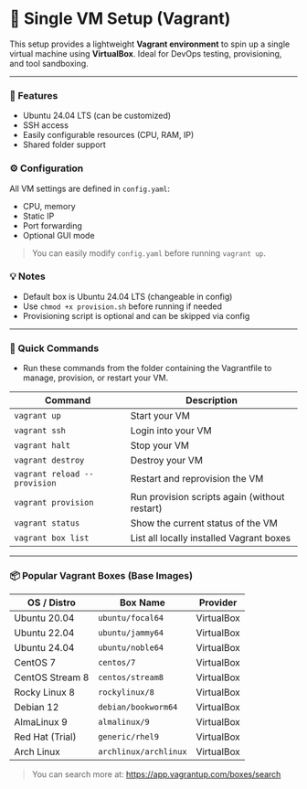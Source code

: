 # 🧱 Single VM Setup (Vagrant)

This setup provides a lightweight **Vagrant environment** to spin up a single virtual machine using **VirtualBox**. Ideal for DevOps testing, provisioning, and tool sandboxing.

---

### 🔧 Features

- Ubuntu 24.04 LTS (can be customized)
- SSH access
- Easily configurable resources (CPU, RAM, IP)
- Shared folder support

### ⚙️ Configuration

All VM settings are defined in `config.yaml`:
- CPU, memory
- Static IP
- Port forwarding
- Optional GUI mode

> You can easily modify `config.yaml` before running `vagrant up`.

### 💡 Notes
- Default box is Ubuntu 24.04 LTS (changeable in config)
- Use `chmod +x provision.sh` before running if needed
- Provisioning script is optional and can be skipped via config


---

### 📁 Quick Commands

- Run these commands from the folder containing the Vagrantfile to manage, provision, or restart your VM.

| Command                      | Description                                   |
| ---------------------------- | --------------------------------------------- |
| `vagrant up`                 | Start your VM                                 |
| `vagrant ssh`                | Login into your VM                            |
| `vagrant halt`               | Stop your VM                                  |
| `vagrant destroy`            | Destroy your VM                               |
| `vagrant reload --provision` | Restart and reprovision the VM                |
| `vagrant provision`          | Run provision scripts again (without restart) |
| `vagrant status`             | Show the current status of the VM             |
| `vagrant box list`           | List all locally installed Vagrant boxes      |


---

### 📦 Popular Vagrant Boxes (Base Images)

| OS / Distro     | Box Name              | Provider   |
| --------------- | --------------------- | ---------- |
| Ubuntu 20.04    | `ubuntu/focal64`      | VirtualBox |
| Ubuntu 22.04    | `ubuntu/jammy64`      | VirtualBox |
| Ubuntu 24.04    | `ubuntu/noble64`      | VirtualBox |
| CentOS 7        | `centos/7`            | VirtualBox |
| CentOS Stream 8 | `centos/stream8`      | VirtualBox |
| Rocky Linux 8   | `rockylinux/8`        | VirtualBox |
| Debian 12       | `debian/bookworm64`   | VirtualBox |
| AlmaLinux 9     | `almalinux/9`         | VirtualBox |
| Red Hat (Trial) | `generic/rhel9`       | VirtualBox |
| Arch Linux      | `archlinux/archlinux` | VirtualBox |



> You can search more at: https://app.vagrantup.com/boxes/search